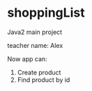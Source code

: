# shoppingList
Java2 main project

teacher name: Alex

Now app can:
1. Create product
2. Find product by id